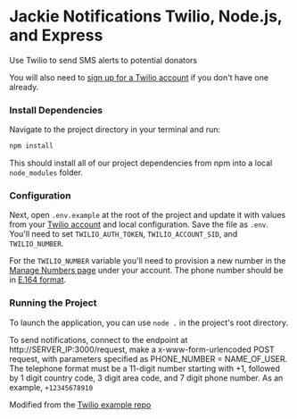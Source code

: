# Jackie Notifications Twilio, Node.js, and Express

Use Twilio to send SMS alerts to potential donators 

You will also need to [sign up for a Twilio account](https://www.twilio.com/try-twilio) if you don't have one already.

### Install Dependencies

Navigate to the project directory in your terminal and run:

```bash
npm install
```

This should install all of our project dependencies from npm into a local 
`node_modules` folder.

### Configuration

Next, open `.env.example` at the root of the project and update it with
values from your
[Twilio account](https://www.twilio.com/user/account/voice-messaging)
and local configuration. Save the file as `.env`.  You'll need to set
`TWILIO_AUTH_TOKEN`, `TWILIO_ACCOUNT_SID`, and `TWILIO_NUMBER`.

For the `TWILIO_NUMBER` variable you'll need to provision a new number
in the
[Manage Numbers page](https://www.twilio.com/user/account/phone-numbers/incoming)
under your account. The phone number should be in
[E.164 format](https://www.twilio.com/help/faq/phone-numbers/how-do-i-format-phone-numbers-to-work-internationally).

### Running the Project

To launch the application, you can use `node .` in the project's root directory. 

To send notifications, connect to the endpoint at http://SERVER_IP:3000/request, make a x-www-form-urlencoded POST request, with parameters specified as PHONE_NUMBER = NAME_OF_USER. The telephone format must be a 11-digit number starting with +1, followed by 1 digit country code, 3 digit area code, and 7 digit phone number. As an example, ```+12345678910```

Modified from the [Twilio example repo](https://github.com/TwilioDevEd/server-notifications-node) 